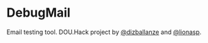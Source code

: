 DebugMail
=========
Email testing tool.
DOU.Hack project by [@dizballanze](http://twitter.com/dizballanze) and [@lionasp](http://twitter.com/lionasp).

